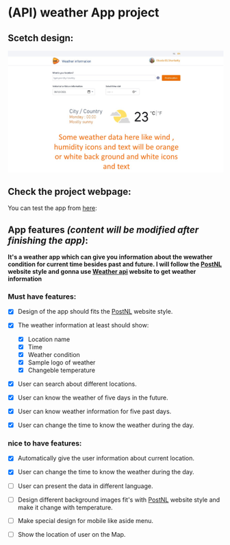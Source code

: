 # (API) weather App project

## Scetch design:
![design of the idea](APISketch.jpg)

## Check the project webpage:
You can test the app from [here](https://obadaelsharbatly.github.io/Weather-APP-HYF/):

## App features *(content will be modified after finishing the app)*:
**It's a weather app which can give you information about the wewather condition
for current time besides past and future. I will follow the [PostNL](https://www.postnl.nl/en/) website style and gonna use [Weather api](https://www.weatherapi.com/) website to get weather information**

  ### Must have features:
  - [x]  Design of the app should fits the [PostNL](https://www.postnl.nl/en/) website style.
  - [x] The weather information at least should show:
     - [x] Location name
     - [x] Time
     - [x] Weather condition
     - [x] Sample logo of weather
     - [x] Changeble temperature
  - [x] User can search about different locations.
  - [x] User can know the weather of five days in the future.
  - [x] User can know weather information for five past days.
  - [x] User can change the time to know the weather during the day.


  ### nice to have features:
  - [x] Automatically give the user information about current location.
  - [x] User can change the time to know the weather during the day.
  - [ ] User can present the data in different language.
  - [ ] Design different background images fit's with [PostNL](https://www.postnl.nl/en/) website style and make it change with temperature.
  - [ ] Make special design for mobile like aside menu.
  - [ ] Show the location of user on the Map.
  

  
